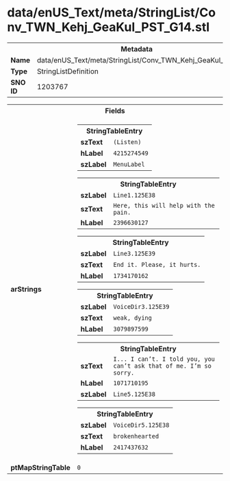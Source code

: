 <h1>data/enUS_Text/meta/StringList/Conv_TWN_Kehj_GeaKul_PST_G14.stl</h1><table><tr><th colspan="100%">Metadata</th></tr><tr><td><b>Name</b></td><td>data/enUS_Text/meta/StringList/Conv_TWN_Kehj_GeaKul_PST_G14.stl</td></tr><tr><td><b>Type</b></td><td>StringListDefinition</td></tr><tr><td><b>SNO ID</b></td><td>1203767</td></tr></table>

<table><tr><th colspan="100%">Fields</th></tr><tr><td><b>arStrings</b></td><td><table><tr><th colspan="100%">StringTableEntry</th></tr><tr><td><b>szText</b></td><td><code>(Listen)</code></td></tr><tr><td><b>hLabel</b></td><td><code>4215274549</code></td></tr><tr><td><b>szLabel</b></td><td><code>MenuLabel</code></td></tr></table>


<table><tr><th colspan="100%">StringTableEntry</th></tr><tr><td><b>szLabel</b></td><td><code>Line1.125E38</code></td></tr><tr><td><b>szText</b></td><td><code>Here, this will help with the pain.</code></td></tr><tr><td><b>hLabel</b></td><td><code>2396630127</code></td></tr></table>


<table><tr><th colspan="100%">StringTableEntry</th></tr><tr><td><b>szLabel</b></td><td><code>Line3.125E39</code></td></tr><tr><td><b>szText</b></td><td><code>End it. Please, it hurts.</code></td></tr><tr><td><b>hLabel</b></td><td><code>1734170162</code></td></tr></table>


<table><tr><th colspan="100%">StringTableEntry</th></tr><tr><td><b>szLabel</b></td><td><code>VoiceDir3.125E39</code></td></tr><tr><td><b>szText</b></td><td><code>weak, dying</code></td></tr><tr><td><b>hLabel</b></td><td><code>3079897599</code></td></tr></table>


<table><tr><th colspan="100%">StringTableEntry</th></tr><tr><td><b>szText</b></td><td><code>I... I can’t. I told you, you can’t ask that of me. I’m so sorry.</code></td></tr><tr><td><b>hLabel</b></td><td><code>1071710195</code></td></tr><tr><td><b>szLabel</b></td><td><code>Line5.125E38</code></td></tr></table>


<table><tr><th colspan="100%">StringTableEntry</th></tr><tr><td><b>szLabel</b></td><td><code>VoiceDir5.125E38</code></td></tr><tr><td><b>szText</b></td><td><code>brokenhearted</code></td></tr><tr><td><b>hLabel</b></td><td><code>2417437632</code></td></tr></table>


</td></tr><tr><td><b>ptMapStringTable</b></td><td><code>0</code></td></tr></table>

